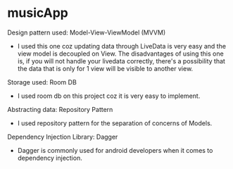 # musicApp

Design pattern used: Model-View-ViewModel (MVVM)
- I used this one coz updating data through LiveData is very easy and the
view model is decoupled on View. The disadvantages of using this one is, if you will
not handle your livedata correctly, there's a possibility that the data that is only for
1 view will be visible to another view.

Storage used: Room DB
- I used room db on this project coz it is very easy to implement.

Abstracting data: Repository Pattern
- I used repository pattern for the separation of concerns of Models.

Dependency Injection Library: Dagger
- Dagger is commonly used for android developers when it comes to dependency injection.
